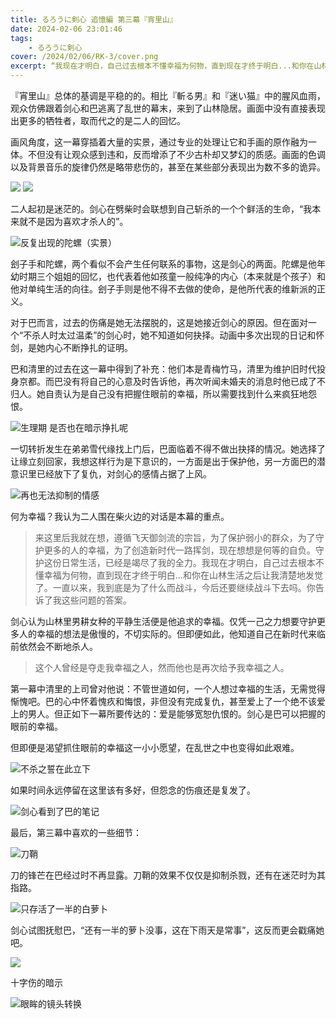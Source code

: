 ```yaml
---
title: るろうに剣心 追憶編 第三幕『宵里山』
date: 2024-02-06 23:01:46
tags:
    - るろうに剣心
cover: /2024/02/06/RK-3/cover.png
excerpt: “我现在才明白，自己过去根本不懂幸福为何物，直到现在才终于明白...和你在山林生活之后让我清楚地发觉了”
---
```


『宵里山』总体的基调是平稳的的。相比『斬る男』和『迷い猫』中的腥风血雨，观众仿佛跟着剑心和巴逃离了乱世的幕末，来到了山林隐居。画面中没有直接表现出更多的牺牲者，取而代之的是二人的回忆。

画风角度，这一幕穿插着大量的实景，通过专业的处理让它和手画的原作融为一体。不但没有让观众感到违和，反而增添了不少古朴却又梦幻的质感。画面的色调以及背景音乐的旋律仍然是略带悲伤的，甚至在某些部分表现出为数不多的诡异。

![](1.png)
![](2.png)

二人起初是迷茫的。剑心在劈柴时会联想到自己斩杀的一个个鲜活的生命，“我本来就不是因为喜欢才杀人的”。

![反复出现的陀螺（实景）](4.png)

刽子手和陀螺，两个看似不会产生任何联系的事物，这是剑心的两面。陀螺是他年幼时期三个姐姐的回忆，也代表着他如孩童一般纯净的内心（本来就是个孩子）和他对单纯生活的向往。刽子手则是他不得不去做的使命，是他所代表的维新派的正义。

对于巴而言，过去的伤痛是她无法摆脱的，这是她接近剑心的原因。但在面对一个“不杀人时太过温柔”的剑心时，她不知道如何抉择。动画中多次出现的日记和怀剑，是她内心不断挣扎的证明。

巴和清里的过去在这一幕中得到了补充：他们本是青梅竹马，清里为维护旧时代投身京都。而巴没有将自己的心意及时告诉他，再次听闻未婚夫的消息时他已成了不归人。她自责认为是自己没有把握住眼前的幸福，所以需要找到什么来疯狂地怨恨。

![生理期 是否也在暗示挣扎呢](5.png)

一切转折发生在弟弟雪代缘找上门后，巴面临着不得不做出抉择的情况。她选择了让缘立刻回家，我想这样行为是下意识的，一方面是出于保护他，另一方面巴的潜意识里已经放下了复仇，对剑心的感情占据了上风。

![再也无法抑制的情感](9.png)

何为幸福？我认为二人围在柴火边的对话是本幕的重点。

> 来这里后我就在想，遵循飞天御剑流的宗旨，为了保护弱小的群众，为了守护更多的人的幸福，为了创造新时代一路挥剑，现在想想是何等的自负。守护这份日常生活，已经是竭尽了我的全力。我现在才明白，自己过去根本不懂幸福为何物，直到现在才终于明白...和你在山林生活之后让我清楚地发觉了。一直以来，我到底是为了什么而战斗，今后还要继续战斗下去吗。你告诉了我这些问题的答案。

剑心认为山林里男耕女种的平静生活便是他追求的幸福。仅凭一己之力想要守护更多人的幸福的想法是傲慢的，不切实际的。但即便如此，他知道自己在新时代来临前依然会不断地杀人。

> 这个人曾经是夺走我幸福之人，然而他也是再次给予我幸福之人。

第一幕中清里的上司曾对他说：不管世道如何，一个人想过幸福的生活，无需觉得惭愧吧。巴的心中怀着愧疚和悔恨，非但没有完成复仇，甚至爱上了一个绝不该爱上的男人。但正如下一幕所要传达的：爱是能够宽恕仇恨的。剑心是巴可以把握的眼前的幸福。

但即便是渴望抓住眼前的幸福这一小小愿望，在乱世之中也变得如此艰难。

![不杀之誓在此立下](11.png)

如果时间永远停留在这里该有多好，但怨念的伤痕还是复发了。

![剑心看到了巴的笔记](10.png)

最后，第三幕中喜欢的一些细节：

![刀鞘](3.png)

刀的锋芒在巴经过时不再显露。刀鞘的效果不仅仅是抑制杀戮，还有在迷茫时为其指路。

![只存活了一半的白萝卜](7.png)

剑心试图抚慰巴，“还有一半的萝卜没事，这在下雨天是常事”，这反而更会戳痛她吧。

![](13.png)

十字伤的暗示

![眼眸的镜头转换](12.png)